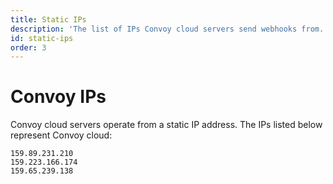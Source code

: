 ```yaml
---
title: Static IPs
description: 'The list of IPs Convoy cloud servers send webhooks from.'
id: static-ips
order: 3
---
```


# Convoy IPs

Convoy cloud servers operate from a static IP address. The IPs listed below represent Convoy cloud:

```
159.89.231.210
159.223.166.174
159.65.239.138
```
